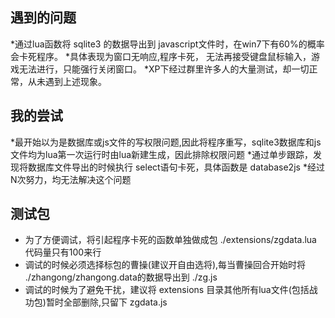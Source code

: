 遇到的问题
----------
*通过lua函数将 sqlite3 的数据导出到 javascript文件时，在win7下有60%的概率会卡死程序。
*具体表现为窗口无响应,程序卡死， 无法再接受键盘鼠标输入，游戏无法进行，只能强行关闭窗口。
*XP下经过群里许多人的大量测试，却一切正常，从未遇到上述现象。


我的尝试
----------
*最开始以为是数据库或js文件的写权限问题,因此将程序重写，sqlite3数据库和js文件均为lua第一次运行时由lua新建生成，因此排除权限问题
*通过单步跟踪，发现将数据库文件导出的时候执行 select语句卡死，具体函数是 database2js
*经过N次努力，均无法解决这个问题



测试包
----------
* 为了方便调试，将引起程序卡死的函数单独做成包  ./extensions/zgdata.lua 代码量只有100来行
* 调试的时候必须选择标包的曹操(建议开自由选将),每当曹操回合开始时将 ./zhangong/zhangong.data的数据导出到 ./zg.js
* 调试的时候为了避免干扰，建议将 extensions 目录其他所有lua文件(包括战功包)暂时全部删除,只留下 zgdata.js